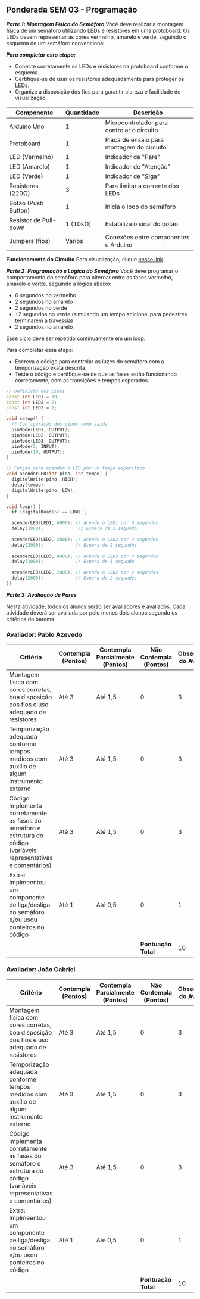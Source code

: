 ## Ponderada SEM 03 - Programação

***Parte 1: Montagem Física do Semáforo***
Você deve realizar a montagem física de um semáforo utilizando LEDs e resistores em uma protoboard. Os LEDs devem representar as cores vermelho, amarelo e verde, seguindo o esquema de um semáforo convencional.

***Para completar esta etapa:***
- Conecte corretamente os LEDs e resistores na protoboard conforme o esquema.
- Certifique-se de usar os resistores adequadamente para proteger os LEDs.
- Organize a disposição dos fios para garantir clareza e facilidade de visualização.

| Componente           | Quantidade | Descrição                                      |
|----------------------|------------|------------------------------------------------|
| Arduino Uno          | 1          | Microcontrolador para controlar o circuito     |
| Protoboard           | 1          | Placa de ensaio para montagem do circuito      |
| LED (Vermelho)       | 1          | Indicador de "Pare"                            |
| LED (Amarelo)        | 1          | Indicador de "Atenção"                         |
| LED (Verde)          | 1          | Indicador de "Siga"                            |
| Resistores (220Ω)    | 3          | Para limitar a corrente dos LEDs               |
| Botão (Push Button)  | 1          | Inicia o loop do semáforo                      |
| Resistor de Pull-down| 1 (10kΩ)   | Estabiliza o sinal do botão                    |
| Jumpers (fios)       | Vários     | Conexões entre componentes e Arduino           |

**Funcionamento do Circuito**
Para visualização, clique [nesse link](https://drive.google.com/file/d/12UDFAiMguDL-SL8oJ8cxMH1kHA0HryBC/view?usp=sharing).

***Parte 2: Programação e Lógica do Semáforo***
Você deve programar o comportamento do semáforo para alternar entre as fases vermelho, amarelo e verde, seguindo a lógica abaixo:
- 6 segundos no vermelho
- 2 segundos no amarelo
- 2 segundos no verde
- +2 segundos no verde (simulando um tempo adicional para pedestres terminarem a travessia)
- 2 segundos no amarelo

Esse ciclo deve ser repetido continuamente em um loop.

Para completar essa etapa:
- Escreva o código para controlar as luzes do semáforo com a temporização exata descrita.
- Teste o código e certifique-se de que as fases estão funcionando corretamente, com as transições e tempos esperados.

```cpp
// Definição dos pinos
const int LED1 = 10;
const int LED2 = 7;
const int LED3 = 2;

void setup() {
  // Configuração dos pinos como saída
  pinMode(LED1, OUTPUT);
  pinMode(LED2, OUTPUT);
  pinMode(LED3, OUTPUT);
  pinMode(5, INPUT);
  pinMode(10, OUTPUT);
}

// Função para acender o LED por um tempo específico
void acenderLED(int pino, int tempo) {
  digitalWrite(pino, HIGH);
  delay(tempo);
  digitalWrite(pino, LOW);
}

void loop() {
  if (digitalRead(5) == LOW) {

  acenderLED(LED1, 6000); // Acende o LED1 por 6 segundos
  delay(1000);             // Espera de 1 segundo
  
  acenderLED(LED2, 2000); // Acende o LED2 por 2 segundos
  delay(2000);            // Espera de 2 segundos
  
  acenderLED(LED3, 4000); // Acende o LED3 por 4 segundos
  delay(1000);            // Espera de 1 segundo

  acenderLED(LED2, 2000); // Acende o LED2 por 2 segundos
  delay(2000);            // Espera de 2 segundos
}}
```

***Parte 3: Avaliação de Pares***

Nesta atividade, todos os alunos serão ser avaliadores e avaliados.
Cada atividade deverá ser avaliada por pelo menos dois alunos segundo os critérios do barema

### Avaliador: Pablo Azevedo

| Critério                                                                                                 | Contempla (Pontos) | Contempla Parcialmente (Pontos) | Não Contempla (Pontos) | Observações do Avaliador |
|---------------------------------------------------------------------------------------------------------|--------------------|----------------------------------|--------------------------|---------------------------|
| Montagem física com cores corretas, boa disposição dos fios e uso adequado de resistores                | Até 3              | Até 1,5                            | 0                        |     3                      |
| Temporização adequada conforme tempos medidos com auxílio de algum instrumento externo                  | Até 3              | Até 1,5                          | 0                        |                      3     |
| Código implementa corretamente as fases do semáforo e estrutura do código (variáveis representativas e comentários) | Até 3              | Até 1,5                          | 0                        |                      3     |
| Extra: Implmeentou um componente de liga/desliga no semáforo e/ou usou ponteiros no código | Até 1              |  Até 0,5                         | 0                        |                      1     |
|  |                                                             | |**Pontuação Total**|10 | |

### Avaliador: João Gabriel
| Critério                                                                                                 | Contempla (Pontos) | Contempla Parcialmente (Pontos) | Não Contempla (Pontos) | Observações do Avaliador |
|---------------------------------------------------------------------------------------------------------|--------------------|----------------------------------|--------------------------|---------------------------|
| Montagem física com cores corretas, boa disposição dos fios e uso adequado de resistores                | Até 3              | Até 1,5                            | 0                        |     3                      |
| Temporização adequada conforme tempos medidos com auxílio de algum instrumento externo                  | Até 3              | Até 1,5                          | 0                        |                      3     |
| Código implementa corretamente as fases do semáforo e estrutura do código (variáveis representativas e comentários) | Até 3              | Até 1,5                          | 0                        |                      3     |
| Extra: Implmeentou um componente de liga/desliga no semáforo e/ou usou ponteiros no código | Até 1              |  Até 0,5                         | 0                        |                      1     |
|  |                                                             | |**Pontuação Total**|10 | |
